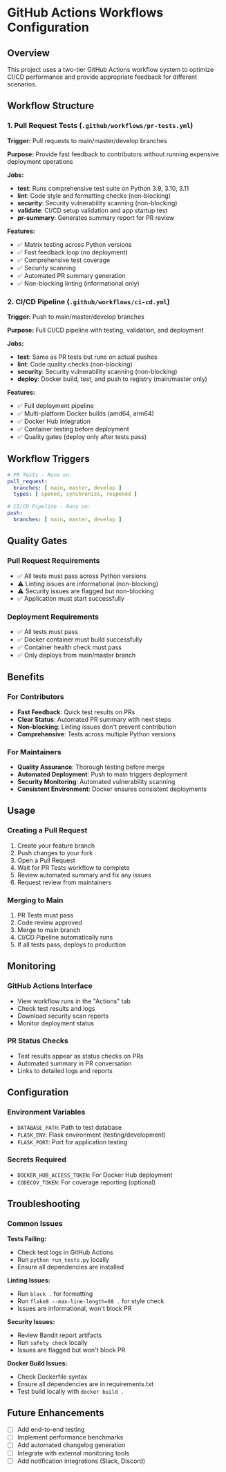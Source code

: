 # GitHub Actions Workflows Configuration

## Overview

This project uses a two-tier GitHub Actions workflow system to optimize CI/CD performance and provide appropriate feedback for different scenarios.

## Workflow Structure

### 1. Pull Request Tests (`.github/workflows/pr-tests.yml`)

**Trigger:** Pull requests to main/master/develop branches

**Purpose:** Provide fast feedback to contributors without running expensive deployment operations

**Jobs:**
- **test**: Runs comprehensive test suite on Python 3.9, 3.10, 3.11
- **lint**: Code style and formatting checks (non-blocking)
- **security**: Security vulnerability scanning (non-blocking)
- **validate**: CI/CD setup validation and app startup test
- **pr-summary**: Generates summary report for PR review

**Features:**
- ✅ Matrix testing across Python versions
- ✅ Fast feedback loop (no deployment)
- ✅ Comprehensive test coverage
- ✅ Security scanning
- ✅ Automated PR summary generation
- ✅ Non-blocking linting (informational only)

### 2. CI/CD Pipeline (`.github/workflows/ci-cd.yml`)

**Trigger:** Push to main/master/develop branches

**Purpose:** Full CI/CD pipeline with testing, validation, and deployment

**Jobs:**
- **test**: Same as PR tests but runs on actual pushes
- **lint**: Code quality checks (non-blocking)
- **security**: Security vulnerability scanning (non-blocking)
- **deploy**: Docker build, test, and push to registry (main/master only)

**Features:**
- ✅ Full deployment pipeline
- ✅ Multi-platform Docker builds (amd64, arm64)
- ✅ Docker Hub integration
- ✅ Container testing before deployment
- ✅ Quality gates (deploy only after tests pass)

## Workflow Triggers

```yaml
# PR Tests - Runs on:
pull_request:
  branches: [ main, master, develop ]
  types: [ opened, synchronize, reopened ]

# CI/CD Pipeline - Runs on:
push:
  branches: [ main, master, develop ]
```

## Quality Gates

### Pull Request Requirements
- ✅ All tests must pass across Python versions
- ⚠️ Linting issues are informational (non-blocking)
- ⚠️ Security issues are flagged but non-blocking
- ✅ Application must start successfully

### Deployment Requirements
- ✅ All tests must pass
- ✅ Docker container must build successfully
- ✅ Container health check must pass
- ✅ Only deploys from main/master branch

## Benefits

### For Contributors
- **Fast Feedback**: Quick test results on PRs
- **Clear Status**: Automated PR summary with next steps
- **Non-blocking**: Linting issues don't prevent contribution
- **Comprehensive**: Tests across multiple Python versions

### For Maintainers
- **Quality Assurance**: Thorough testing before merge
- **Automated Deployment**: Push to main triggers deployment
- **Security Monitoring**: Automated vulnerability scanning
- **Consistent Environment**: Docker ensures consistent deployments

## Usage

### Creating a Pull Request
1. Create your feature branch
2. Push changes to your fork
3. Open a Pull Request
4. Wait for PR Tests workflow to complete
5. Review automated summary and fix any issues
6. Request review from maintainers

### Merging to Main
1. PR Tests must pass
2. Code review approved
3. Merge to main branch
4. CI/CD Pipeline automatically runs
5. If all tests pass, deploys to production

## Monitoring

### GitHub Actions Interface
- View workflow runs in the "Actions" tab
- Check test results and logs
- Download security scan reports
- Monitor deployment status

### PR Status Checks
- Test results appear as status checks on PRs
- Automated summary in PR conversation
- Links to detailed logs and reports

## Configuration

### Environment Variables
- `DATABASE_PATH`: Path to test database
- `FLASK_ENV`: Flask environment (testing/development)
- `FLASK_PORT`: Port for application testing

### Secrets Required
- `DOCKER_HUB_ACCESS_TOKEN`: For Docker Hub deployment
- `CODECOV_TOKEN`: For coverage reporting (optional)

## Troubleshooting

### Common Issues

**Tests Failing:**
- Check test logs in GitHub Actions
- Run `python run_tests.py` locally
- Ensure all dependencies are installed

**Linting Issues:**
- Run `black .` for formatting
- Run `flake8 --max-line-length=88 .` for style check
- Issues are informational, won't block PR

**Security Issues:**
- Review Bandit report artifacts
- Run `safety check` locally
- Issues are flagged but won't block PR

**Docker Build Issues:**
- Check Dockerfile syntax
- Ensure all dependencies are in requirements.txt
- Test build locally with `docker build .`

## Future Enhancements

- [ ] Add end-to-end testing
- [ ] Implement performance benchmarks
- [ ] Add automated changelog generation
- [ ] Integrate with external monitoring tools
- [ ] Add notification integrations (Slack, Discord)